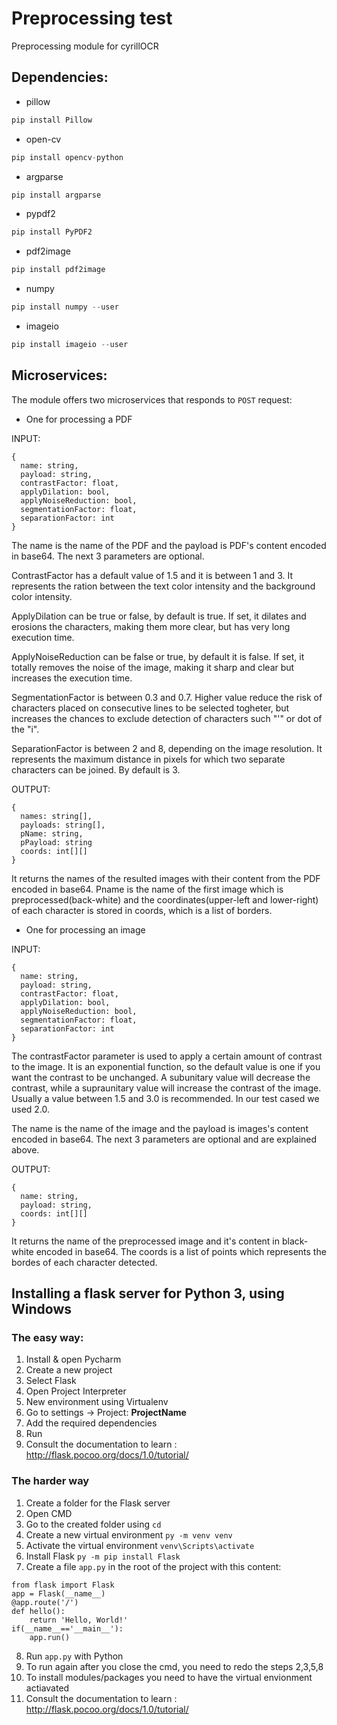 # Preprocessing test
Preprocessing module for cyrillOCR

## Dependencies:
* pillow
```python
pip install Pillow
```

* open-cv

```python
pip install opencv-python
```

* argparse

```python
pip install argparse
```

* pypdf2

```python
pip install PyPDF2
```

* pdf2image

```python
pip install pdf2image
```

* numpy 

```python
pip install numpy --user
```

* imageio 

```python
pip install imageio --user
```

## Microservices:
The module offers two microservices that responds to ```POST``` request:

* One for processing a PDF

INPUT:
```
{
  name: string,
  payload: string,
  contrastFactor: float,
  applyDilation: bool,
  applyNoiseReduction: bool,
  segmentationFactor: float,
  separationFactor: int
}
```
  The name is the name of the PDF and the payload is PDF's content encoded in base64. The next 3 parameters are optional. 
  
  ContrastFactor has a default value of 1.5 and it is between 1 and 3. It represents the ration between the text color intensity and the background color intensity.
  
  ApplyDilation can be true or false, by default is true. If set, it dilates and erosions the characters, making them more clear, but has very long execution time.
  
  ApplyNoiseReduction can be false or true, by default it is false. If set, it totally removes the noise of the image, making it sharp and clear but increases the execution time.
  
  SegmentationFactor is between 0.3 and 0.7. Higher value reduce the risk of characters placed on consecutive lines to be selected togheter, but increases the chances to exclude detection of characters such "'" or dot of the "i".
  
  SeparationFactor is between 2 and 8, depending on the image resolution. It represents the maximum distance in pixels for which two separate characters can be joined. By default is 3.
  
OUTPUT:
```
{
  names: string[],
  payloads: string[],
  pName: string,
  pPayload: string
  coords: int[][]
}
```
  It returns the names of the resulted images with their content from the PDF encoded in base64. Pname is the name of the first image which is preprocessed(back-white) and the coordinates(upper-left and lower-right) of each character is stored in coords, which is a list of borders.



* One for processing an image

INPUT:
```
{
  name: string,
  payload: string,
  contrastFactor: float,
  applyDilation: bool,
  applyNoiseReduction: bool,
  segmentationFactor: float,
  separationFactor: int
}
```
The contrastFactor parameter is used to apply a certain amount of contrast to the image. It is an exponential function, so the default value is one if you want the contrast to be unchanged. A subunitary value will decrease the contrast, while a supraunitary value will increase the contrast of the image. Usually a value between 1.5 and 3.0 is recommended. In our test cased we used 2.0.

The name is the name of the image and the payload is images's content encoded in base64. The next 3 parameters are optional and are explained above. 

OUTPUT:
```
{
  name: string,
  payload: string,
  coords: int[][]
}
```

It returns the name of the preprocessed image and it's content in black-white encoded in base64. The coords is a list of points which represents the bordes of each character detected.

  

## Installing a flask server for Python 3, using Windows
### The easy way:
  1. Install & open Pycharm
  2. Create a new project
  3. Select Flask
  4. Open Project Interpreter
  5. New environment using Virtualenv
  6. Go to settings -> Project: __ProjectName__
  7. Add the required dependencies
  8. Run
  9. Consult the documentation to learn : http://flask.pocoo.org/docs/1.0/tutorial/
  
### The harder way
  1. Create a folder for the Flask server
  2. Open CMD
  3. Go to the created folder using ```cd```
  4. Create a new virtual environment ```py -m venv venv```
  5. Activate the virtual environment ```venv\Scripts\activate```
  6. Install Flask ```py -m pip install Flask```
  7. Create a file ```app.py``` in the root of the project with this content:
  ```
  from flask import Flask
  app = Flask(__name__)
  @app.route('/')
  def hello():
      return 'Hello, World!'
  if(__name__=='__main__'):
	  app.run()
  ```
  8. Run ```app.py``` with Python
  9. To run again after you close the cmd, you need to redo the steps 2,3,5,8
  10. To install modules/packages you need to have the virtual envionment actiavated
  11. Consult the documentation to learn : http://flask.pocoo.org/docs/1.0/tutorial/

